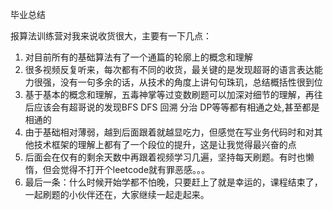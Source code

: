 毕业总结

报算法训练营对我来说收货很大，主要有一下几点：
1. 对目前所有的基础算法有了一个通篇的轮廓上的概念和理解
2. 很多视频反复听来，每次都有不同的收货，最关键的是发现超哥的语言表达能力很强，没有一句多余的话，从技术的角度上讲句句珠玑，总结概括性很到位
3. 基于基本的概念和理解，五毒神掌等过变数刷题可以加深对细节的理解，再往后应该会有超哥说的发现BFS DFS 回溯 分治 DP等等都有相通之处,甚至都是相通的
4. 由于基础相对薄弱，越到后面跟着就越显吃力，但感觉在写业务代码时和对其他技术框架的理解上都有了一个段位的提升，这是让我觉得最兴奋的点
5. 后面会在仅有的剩余天数中再跟着视频学习几遍，坚持每天刷题。有时也懒惰，但会觉得不打开个leetcode就有罪恶感。。。
6. 最后一条：什么时候开始学都不怕晚，只要赶上了就是幸运的，课程结束了，一起刷题的小伙伴还在，大家继续一起走起来。
